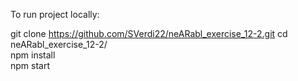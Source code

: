 To run project locally:

git clone https://github.com/SVerdi22/neARabl_exercise_12-2.git 
cd neARabl_exercise_12-2/  
npm install  
npm start  